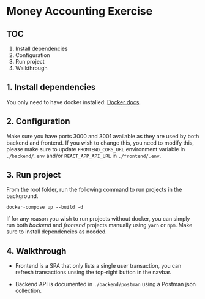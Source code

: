 # Money Accounting Exercise

## TOC

1. Install dependencies
2. Configuration
3. Run project
4. Walkthrough

## 1. Install dependencies

You only need to have docker installed: [Docker docs](https://docs.docker.com/engine/install/).

## 2. Configuration

Make sure you have ports 3000 and 3001 available as they are used by both backend and frontend. If you wish to change this, you need to modify this, please make sure to update `FRONTEND_CORS_URL` environment variable in `./backend/.env` and/or `REACT_APP_API_URL` in `./frontend/.env`.

## 3. Run project

From the root folder, run the following command to run projects in the background.

```
docker-compose up --build -d
```

If for any reason you wish to run projects without docker, you can simply run both _backend_ and _frontend_ projects manually using `yarn` or `npm`. Make sure to install dependencies as needed.

## 4. Walkthrough

* Frontend is a SPA that only lists a single user transaction, you can refresh transactions unsing the top-right button in the navbar.

* Backend API is documented in `./backend/postman` using a Postman json collection.
